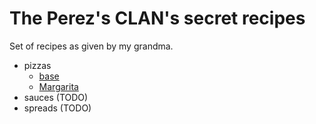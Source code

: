 # The Perez's CLAN's secret recipes

Set of recipes as given by my grandma.

- pizzas
    - [base](./pizzas/base.md)
    - [Margarita](./pizzas/Margarita.md")
- sauces (TODO)
- spreads (TODO)
